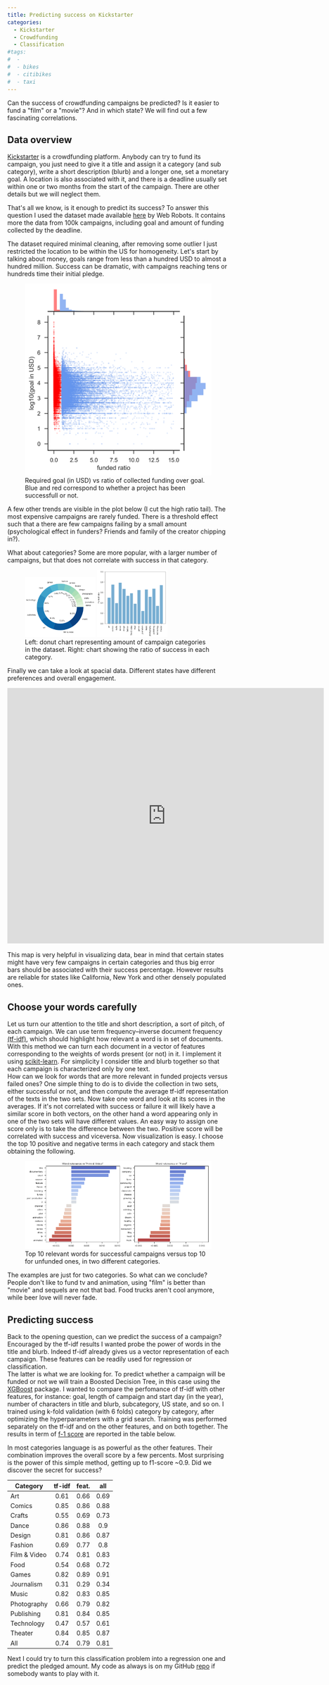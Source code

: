 ```yaml
---
title: Predicting success on Kickstarter
categories:
  - Kickstarter
  - Crowdfunding
  - Classification
#tags:
#  - 
#  - bikes
#  - citibikes
#  - taxi
---
```



Can the success of crowdfunding campaigns be predicted? 
Is it easier to fund a "film" or a "movie"? And in which state? 
We will find out a few fascinating correlations.


## Data overview

[Kickstarter](https://www.kickstarter.com/) is a crowdfunding platform. Anybody can try to fund its campaign, you just need
to give it a title and assign it a category (and sub category), write a short description (blurb) and a longer one, set a monetary goal.
A location is also associated with it, and there is a deadline usually set within one or two months from the start of the campaign.
There are other details but we will neglect them.

That's all we know, is it enough to predict its success?
To answer this question I used the dataset made available [here](https://webrobots.io/kickstarter-datasets/) by Web Robots. 
It contains more the data from 100k campaigns, including goal and amount of funding collected by the deadline.

The dataset required minimal cleaning, after removing some outlier I just restricted the location to be within the US for homogeneity.
Let's start by talking about money, goals range from less than a hundred USD to almost a hundred million. Success can be dramatic, with campaigns 
reaching tens or hundreds time their initial pledge.

<figure>
    <img width="160" src="/assets/images/kickstarter/scatter_goal.png" style="width: 500px;">
    <figcaption>Required goal (in USD) vs ratio of collected funding over goal. 
    Blue and red correspond to whether a project has been successfull or not.</figcaption>
</figure>
A few other trends are visible in the plot below (I cut the high ratio tail). The most expensive campaigns are rarely funded. 
There is a threshold effect such that a there are few campaigns failing by a small amount 
(psychological effect in funders? Friends and family of the creator chipping in?).

What about categories?
Some are more popular, with a larger number of campaigns, but that does not correlate with success 
in that category. 

<figure class="half">
    <img width="160" src="/assets/images/kickstarter/cat_donut.png">
    <img width="160" src="/assets/images/kickstarter/funded_ratio.png">
    <figcaption> Left: donut chart representing amount of campaign categories in the dataset. 
    Right: chart showing the ratio of success in each category.</figcaption>
</figure>


Finally we can take a look at spacial data. Different states have different preferences and overall engagement.  


<iframe width="720" height="580" frameborder="0" seamless="seamless" scrolling="no" src="https://plot.ly/~roundedup/3.embed?width=640&height=480"></iframe>

This map is very helpful in visualizing data, bear in mind that certain states might have very few campaigns in certain categories and
thus big error bars should be associated with their success percentage. However results are reliable for states like California, New York and other densely populated ones.

## Choose your words carefully

Let us turn our attention to the title and short description, a sort of pitch, of each campaign. 
We can use term frequency–inverse document frequency [(tf-idf)](https://en.wikipedia.org/wiki/Tf-idf), which should highlight how
relevant a word is in set of documents. With this method we can turn each document in a vector of features corresponding to the weights of words
present (or not) in it. I implement it using [scikit-learn](http://scikit-learn.org/stable/modules/feature_extraction.html#tfidf-term-weighting).
For simplicity I consider title and blurb together so that each campaign is characterized only by one text.  
How can we look for words that are more relevant in funded projects versus failed ones? 
One simple thing to do is to divide the collection in two sets, either successful or not, and then compute the average tf-idf representation of the texts in the two sets.
Now take one word and look at its scores in the averages. If it's not correlated with success or failure it will likely have a similar score
in both vectors, on the other hand a word appearing only in one of the two sets will have different values.
An easy way to assign one score only is to take the difference between the two. Positive score will be correlated with success and viceversa.
Now visualization is easy. I choose the top 10 positive and negative terms in each category and stack them obtaining the following.


<figure>
    <img src="/assets/images/kickstarter/tfidf.png">
    <figcaption> Top 10 relevant words for successful campaigns versus top 10 for unfunded ones, in two different categories.</figcaption>
</figure>

The examples are just for two categories. So what can we conclude? People don't like to fund tv and animation,
using "film" is better than "movie" and sequels are not that bad. Food trucks aren't cool anymore, while beer love will never fade.

## Predicting success

Back to the opening question, can we predict the success of a campaign?
Encouraged by the tf-idf results I wanted probe the power of words in the title and blurb. 
Indeed tf-idf already gives us a vector representation of each campaign. These features can be readily used for regression or classification.   
The latter is what we are looking for. To predict whether a campaign will be funded or not we will train a Boosted Decision Tree, 
in this case using the [XGBoost](http://xgboost.readthedocs.io/en/latest/) package.
I wanted to compare the perfomance of tf-idf with other features, for instance:
goal, length of campaign and start day (in the year), number of characters in title and blurb, subcategory, US state, and so on.
I trained using k-fold validation (with 6 folds) category by category, after optimizing the hyperparameters with a grid search.
Training was performed separately on the tf-idf and on the other features, and on both together.
The results in term of [f-1 score](https://en.wikipedia.org/wiki/F1_score) are reported in the table below.

In most categories language is as powerful as the other features. Their combination improves the overall score by a few percents.
Most surprising is the power of this simple method, getting up to f1-score ~0.9. 
Did we discover the secret for success?


Category    |tf-idf|feat. |all
---       | :---: | :---: | :----------------------:
Art         | 0.61 | 0.66 | 0.69
Comics      | 0.85 | 0.86 | 0.88
Crafts      | 0.55 | 0.69 | 0.73
Dance       | 0.86 | 0.88 | 0.9
Design      | 0.81 | 0.86 | 0.87
Fashion     | 0.69 | 0.77 | 0.8
Film & Video| 0.74 | 0.81 | 0.83
Food        | 0.54 | 0.68 | 0.72
Games       | 0.82 | 0.89 | 0.91
Journalism  | 0.31 | 0.29 | 0.34
Music       | 0.82 | 0.83 | 0.85
Photography | 0.66 | 0.79 | 0.82
Publishing  | 0.81 | 0.84 | 0.85
Technology  | 0.47 | 0.57 | 0.61
Theater     | 0.84 | 0.85 | 0.87
All         | 0.74 | 0.79 | 0.81


Next I could try to turn this classification problem into a regression one and predict the pledged amount.
My code as always is on my GitHub [repo](https://github.com/roundedup) if somebody wants to play with it.
